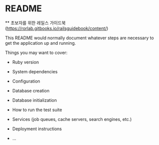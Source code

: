 # README

** 초보자를 위한 레일스 가이드북(https://rorlab.gitbooks.io/railsguidebook/content/)

This README would normally document whatever steps are necessary to get the
application up and running.

Things you may want to cover:

* Ruby version

* System dependencies

* Configuration

* Database creation

* Database initialization

* How to run the test suite

* Services (job queues, cache servers, search engines, etc.)

* Deployment instructions

* ...
